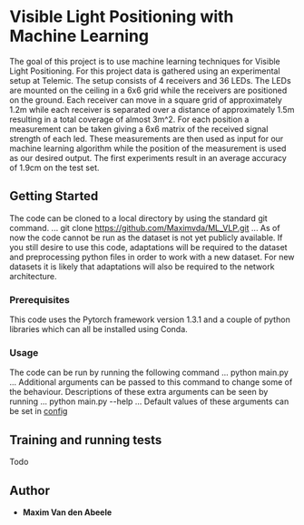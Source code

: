 # Visible Light Positioning with Machine Learning

The goal of this project is to use machine learning techniques for Visible Light Positioning. For this project data is gathered using an experimental setup at Telemic. The setup consists of 4 receivers and 36 LEDs. The LEDs are mounted on the ceiling in a 6x6 grid while the receivers are positioned on the ground. Each receiver can move in a square grid of approximately 1.2m while each receiver is separated over a distance of approximately 1.5m resulting in a total coverage of almost 3m^2. For each position a measurement can be taken giving a 6x6 matrix of the received signal strength of each led. These measurements are then used as input for our machine learning algorithm while the position of the measurement is used as our desired output. The first experiments result in an average accuracy of 1.9cm on the test set.

## Getting Started

The code can be cloned to a local directory by using the standard git command.
...
git clone https://github.com/Maximvda/ML_VLP.git
...
As of now the code cannot be run as the dataset is not yet publicly available. If you still desire to use this code, adaptations will be required to the dataset and preprocessing python files in order to work with a new dataset.  For new datasets it is likely that adaptations will also be required to the network architecture.

### Prerequisites

This code uses the Pytorch framework version 1.3.1 and a couple of python libraries which can all be installed using Conda.

### Usage

The code can be run by running the following command
...
python main.py
...
Additional arguments can be passed to this command to change some of the behaviour. Descriptions of these extra arguments can be seen by running
...
python main.py --help
...
Default values of these arguments can be set in [config](https://github.com/Maximvda/ML_VLP/blob/master/utils/config.py)

## Training and running tests

Todo

## Author

* **Maxim Van den Abeele**
